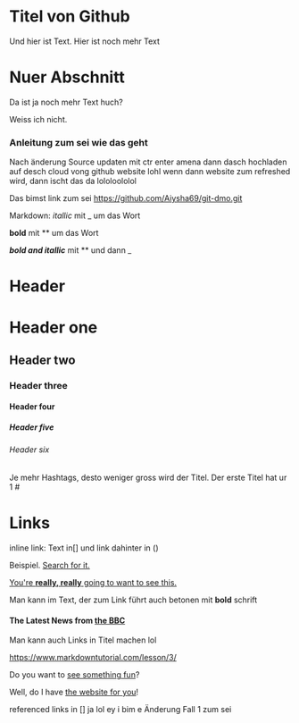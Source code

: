 # Titel von Github

Und hier ist Text.
Hier ist noch mehr Text

# Nuer Abschnitt

Da ist ja noch mehr Text huch?

Weiss ich nicht.

### Anleitung zum sei wie das geht

Nach änderung Source updaten mit ctr enter amena
dann dasch hochladen auf desch cloud vong github website lohl
wenn dann website zum refreshed wird, dann ischt das da lololoololol

Das bimst link zum sei
https://github.com/Aiysha69/git-dmo.git

Markdown:
_itallic_ mit _ um das Wort 

**bold** mit ** um das Wort

**_bold and itallic_** mit ** und dann _

# Header

# Header one
## Header two
### Header three
#### Header four
##### Header five
###### Header six
Je mehr Hashtags, desto weniger gross wird der Titel. Der erste Titel hat ur 1 #

# Links 
inline link: Text in[] und link dahinter in ()

Beispiel. [Search for it.](www.google.com)

[You're **really, really** going to want to see this.](www.dailykitten.com)

Man kann im Text, der zum Link führt auch betonen mit **bold** schrift

#### The Latest News from [the BBC](www.bbc.com/news)

Man kann auch Links in Titel machen lol

https://www.markdowntutorial.com/lesson/3/

Do you want to [see something fun][a fun place]?

Well, do I have [the website for you][another fun place]!

[a fun place]: www.zombo.com
[another fun place]: www.stumbleupon.com

referenced links in []   ja lol ey i bim e Änderung Fall 1 zum sei
